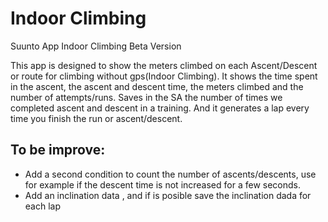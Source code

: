 # Indoor Climbing
Suunto App Indoor Climbing Beta Version

This app is designed to show the meters climbed on each Ascent/Descent or route for climbing without gps(Indoor Climbing). It shows the time spent in the ascent, the ascent and descent time, the meters climbed and the number of attempts/runs. Saves in the SA the number of times we completed ascent and descent in a training. And it generates a lap every time you finish the run or ascent/descent.

## To be improve:
  - Add a second condition to count the number of ascents/descents, use for example if the descent time is not increased for a few seconds. 
  - Add an inclination data , and if is posible save the inclination dada for each lap
